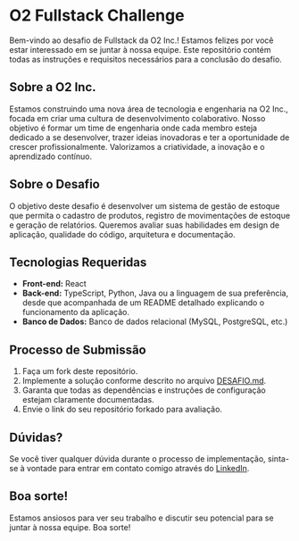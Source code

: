 # O2 Fullstack Challenge

Bem-vindo ao desafio de Fullstack da O2 Inc.! Estamos felizes por você estar interessado em se juntar à nossa equipe. Este repositório contém todas as instruções e requisitos necessários para a conclusão do desafio. 

## Sobre a O2 Inc.

Estamos construindo uma nova área de tecnologia e engenharia na O2 Inc., focada em criar uma cultura de desenvolvimento colaborativo. Nosso objetivo é formar um time de engenharia onde cada membro esteja dedicado a se desenvolver, trazer ideias inovadoras e ter a oportunidade de crescer profissionalmente. Valorizamos a criatividade, a inovação e o aprendizado contínuo.

## Sobre o Desafio

O objetivo deste desafio é desenvolver um sistema de gestão de estoque que permita o cadastro de produtos, registro de movimentações de estoque e geração de relatórios. Queremos avaliar suas habilidades em design de aplicação, qualidade do código, arquitetura e documentação.

## Tecnologias Requeridas

- **Front-end:** React
- **Back-end:** TypeScript, Python, Java ou a linguagem de sua preferência, desde que acompanhada de um README detalhado explicando o funcionamento da aplicação.
- **Banco de Dados:** Banco de dados relacional (MySQL, PostgreSQL, etc.)

## Processo de Submissão

1. Faça um fork deste repositório.
2. Implemente a solução conforme descrito no arquivo [DESAFIO.md](https://github.com/O2-Tech/o2-fullstack-challange/blob/main/DESAFIO.md).
3. Garanta que todas as dependências e instruções de configuração estejam claramente documentadas.
4. Envie o link do seu repositório forkado para avaliação.

## Dúvidas?

Se você tiver qualquer dúvida durante o processo de implementação, sinta-se à vontade para entrar em contato comigo através do [LinkedIn](https://www.linkedin.com/in/jgabrielfreitas/).

## Boa sorte!

Estamos ansiosos para ver seu trabalho e discutir seu potencial para se juntar à nossa equipe. 
Boa sorte!
